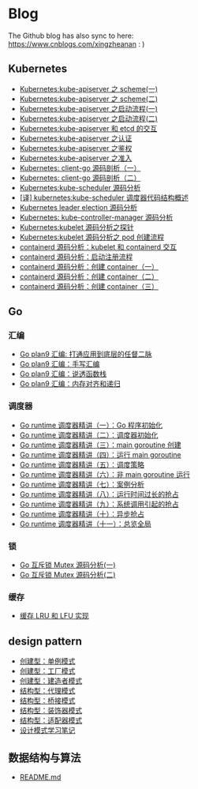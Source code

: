 # Blog

The Github blog has also sync to here: https://www.cnblogs.com/xingzheanan : )

## Kubernetes
- [Kubernetes:kube-apiserver 之 scheme(一)](./kubernetes/Kubernetes:kube-apiserver%20之%20scheme(一).md)  
- [Kubernetes:kube-apiserver 之 scheme(二)](./kubernetes/Kubernetes:kube-apiserver%20之%20scheme(二).md)  
- [Kubernetes:kube-apiserver 之启动流程(一)](./kubernetes/Kubernetes:kube-apiserver%20之启动流程(一).md)  
- [Kubernetes:kube-apiserver 之启动流程(二)](./kubernetes/Kubernetes:kube-apiserver%20之启动流程(二).md)  
- [Kubernetes:kube-apiserver 和 etcd 的交互](./kubernetes/Kubernetes:kube-apiserver%20和%20etcd%20的交互.md)  
- [Kubernetes:kube-apiserver 之认证](./kubernetes/Kubernetes:kube-apiserver%20之认证.md)  
- [Kubernetes:kube-apiserver 之鉴权](./kubernetes/Kubernetes:kube-apiserver%20之鉴权.md)  
- [Kubernetes:kube-apiserver 之准入](./kubernetes/Kubernetes:kube-apiserver%20之准入.md)  
- [Kubernetes: client-go 源码剖析（一）](./kubernetes/Kubernetes:%20client-go%20源码剖析（一）.md)  
- [Kubernetes: client-go 源码剖析（二）](./kubernetes/Kubernetes:%20client-go%20源码剖析（二）.md)  
- [Kubernetes:kube-scheduler 源码分析](./kubernetes/Kubernetes:kube-scheduler%20源码分析.md)  
- [[译] kubernetes:kube-scheduler 调度器代码结构概述](./kubernetes/[译]%20kubernetes:kube-scheduler%20调度器代码结构概述.md)  
- [Kubernetes leader election 源码分析](./kubernetes/Kubernetes%20leader%20election%20源码分析.md)  
- [Kubernetes: kube-controller-manager 源码分析](./kubernetes/Kubernetes:%20kube-controller-manager%20源码分析.md)
- [Kubernetes:kubelet 源码分析之探针](./Kubernetes/Kubernetes:kubelet%20源码分析之探针.md)
- [Kubernetes:kubelet 源码分析之 pod 创建流程](./Kubernetes/Kubernetes:kubelet%20源码分析之创建%20pod%20流程.md)
- [containerd 源码分析：kubelet 和 containerd 交互](./Kubernetes/containerd%20源码分析：kubelet%20和%20containerd%20交互.md)
- [containerd 源码分析：启动注册流程](./Kubernetes/containerd%20源码分析：启动注册流程.md)
- [containerd 源码分析：创建 container（一）](./Kubernetes/containerd%20源码分析：创建%20container（一）.md)
- [containerd 源码分析：创建 container（二）](./Kubernetes/containerd%20源码分析：创建%20container（二）.md)
- [containerd 源码分析：创建 container（三）](./Kubernetes/containerd%20源码分析：创建%20container（三）.md)

## Go

### 汇编

- [Go plan9 汇编: 打通应用到底层的任督二脉](./Go/汇编/Go%20plan9%20汇编:%20打通应用到底层的任督二脉.md)
- [Go plan9 汇编：手写汇编](./Go/汇编/Go%20plan9%20汇编：手写汇编.md)
- [Go plan9 汇编：说透函数栈](./Go/汇编/Go%20plan9%20汇编：说透函数栈.md)
- [Go plan9 汇编：内存对齐和递归](./Go/汇编/Go%20plan9%20汇编：内存对齐和递归.md)

### 调度器

- [Go runtime 调度器精讲（一）：Go 程序初始化](./Go/调度器/Go%20runtime%20调度器精讲（一）：Go%20程序初始化.md)
- [Go runtime 调度器精讲（二）：调度器初始化](./Go/调度器/Go%20runtime%20调度器精讲（二）：调度器初始化.md)
- [Go runtime 调度器精讲（三）：main goroutine 创建](./Go/调度器/Go%20runtime%20调度器精讲（三）：main%20goroutine%20创建.md)
- [Go runtime 调度器精讲（四）：运行 main goroutine](./Go/调度器/Go%20runtime%20调度器精讲（四）：运行%20main%20goroutine.md)
- [Go runtime 调度器精讲（五）：调度策略](./Go/调度器/Go%20runtime%20调度器精讲（五）：调度策略.md)
- [Go runtime 调度器精讲（六）：非 main goroutine 运行](./Go/调度器/Go%20runtime%20调度器精讲（六）：非%20main%20goroutine%20运行.md)
- [Go runtime 调度器精讲（七）：案例分析](./Go/调度器/Go%20runtime%20调度器精讲（七）：案例分析.md)
- [Go runtime 调度器精讲（八）：运行时间过长的抢占](./Go/调度器/Go%20runtime%20调度器精讲（八）：运行时间过长的抢占.md)
- [Go runtime 调度器精讲（九）：系统调用引起的抢占](./Go/调度器/Go%20runtime%20调度器精讲（九）：系统调用引起的抢占.md)
- [Go runtime 调度器精讲（十）：异步抢占](./Go/调度器/Go%20runtime%20调度器精讲（十）：异步抢占.md)
- [Go runtime 调度器精讲（十一）：总览全局](./Go/调度器/Go%20runtime%20调度器精讲（十一）：总览全局.md)

### 锁

- [Go 互斥锁 Mutex 源码分析(一)](./Go/锁/Go%20互斥锁%20Mutex%20源码分析(一).md)
- [Go 互斥锁 Mutex 源码分析(二)](./Go/锁/Go%20互斥锁%20Mutex%20源码分析(二).md)

### 缓存

- [缓存 LRU 和 LFU 实现](../blog/Go/缓存/缓存%20LRU%20和%20LFU%20实现.md)

## design pattern

- [创建型：单例模式](./design_pattern/创建型：单例模式.md)
- [创建型：工厂模式](./design_pattern/创建型：工厂模式.md)
- [创建型：建造者模式](./design_pattern/创建型：建造者模式.md)
- [结构型：代理模式](./design_pattern/结构型：代理模式.md)
- [结构型：桥接模式](./design_pattern/结构型：桥接模式.md)
- [结构型：装饰器模式](./design_pattern/结构型：装饰器模式.md)
- [结构型：适配器模式](./design_pattern/结构型：适配器模式.md)
- [设计模式学习笔记](./design_pattern/设计模式学习笔记.md)

## 数据结构与算法

- [README.md](./数据结构与算法/README.md)

